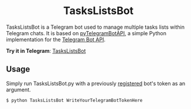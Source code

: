 <h1 align="center">TasksListsBot</h1>

TasksListsBot is a Telegram bot used to manage multiple tasks lists within Telegram chats.
It is based on [pyTelegramBotAPI](https://github.com/eternnoir/pyTelegramBotAPI"), a simple Python implementation for the [Telegram Bot API](https://core.telegram.org/bots/api).

**Try it in Telegram**: [TasksListsBot](https://t.me/TasksListsBot)

## Usage
Simply run TasksListsBot.py with a previously [registered](https://core.telegram.org/bots#6-botfather) bot's token as an argument.

```
$ python TasksListsBot WriteYourTelegramBotTokenHere
```
